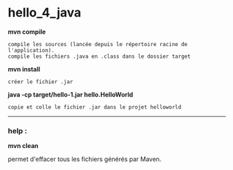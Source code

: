 # hello_4_java


**mvn compile**  
  
    compile les sources (lancée depuis le répertoire racine de l'application).
    compile les fichiers .java en .class dans le dossier target 
  

**mvn install**

    créer le fichier .jar  
  

**java -cp target/hello-1.jar hello.HelloWorld**  

    copie et colle le fichier .jar dans le projet helloworld


----

### help :   

**mvn clean**

   permet d'effacer tous les fichiers générés par Maven.
